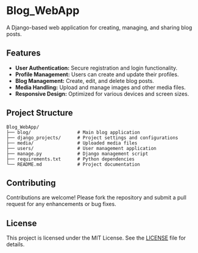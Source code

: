 # Blog_WebApp

A Django-based web application for creating, managing, and sharing blog posts.

## Features

- **User Authentication:** Secure registration and login functionality.
- **Profile Management:** Users can create and update their profiles.
- **Blog Management:** Create, edit, and delete blog posts.
- **Media Handling:** Upload and manage images and other media files.
- **Responsive Design:** Optimized for various devices and screen sizes.

## Project Structure

```
Blog_WebApp/
├── blog/                 # Main blog application
├── django_projects/      # Project settings and configurations
├── media/                # Uploaded media files
├── users/                # User management application
├── manage.py             # Django management script
├── requirements.txt      # Python dependencies
└── README.md             # Project documentation
```

## Contributing

Contributions are welcome! Please fork the repository and submit a pull request for any enhancements or bug fixes.

## License

This project is licensed under the MIT License. See the [LICENSE](LICENSE) file for details.

